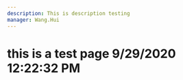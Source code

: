 ```yaml
---
description: This is description testing
manager: Wang.Hui
---
```

# this is a test page 9/29/2020 12:22:32 PM